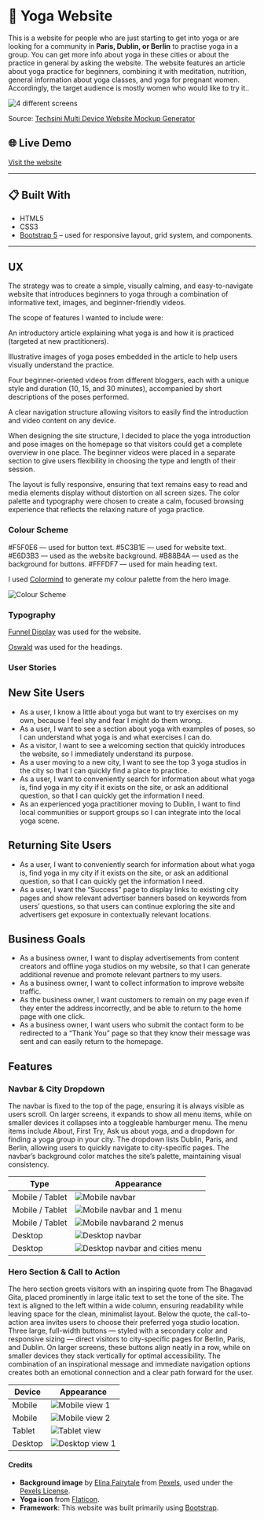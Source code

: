 # 🧘 Yoga Website

This is a website for people who are just starting to get into yoga or are looking for a community in **Paris, Dublin, or Berlin** to practise yoga in a group. You can get more info about yoga in these cities or about the practice in general by asking the website. The website features an article about yoga practice for beginners, combining it with meditation, nutrition, general information about yoga classes, and yoga for pregnant women. Accordingly, the target audience is mostly women who would like to try it..

![4 different screens](documentation/4_different_views.png)

Source: [Techsini Multi Device Website Mockup Generator](http://techsini.com/multi-mockup/?url=https://apeskinian.github.io/p1_bgfc/)

## 🌐 Live Demo
[Visit the website](https://katerynakulik.github.io/yoga/)

---

## 📋 Built With
- HTML5
- CSS3
- [Bootstrap 5](https://getbootstrap.com/) – used for responsive layout, grid system, and components.

---

## UX

The strategy was to create a simple, visually calming, and easy-to-navigate website that introduces beginners to yoga through a combination of informative text, images, and beginner-friendly videos.

The scope of features I wanted to include were:

An introductory article explaining what yoga is and how it is practiced (targeted at new practitioners).

Illustrative images of yoga poses embedded in the article to help users visually understand the practice.

Four beginner-oriented videos from different bloggers, each with a unique style and duration (10, 15, and 30 minutes), accompanied by short descriptions of the poses performed.

A clear navigation structure allowing visitors to easily find the introduction and video content on any device.

When designing the site structure, I decided to place the yoga introduction and pose images on the homepage so that visitors could get a complete overview in one place. The beginner videos were placed in a separate section to give users flexibility in choosing the type and length of their session.

The layout is fully responsive, ensuring that text remains easy to read and media elements display without distortion on all screen sizes. The color palette and typography were chosen to create a calm, focused browsing experience that reflects the relaxing nature of yoga practice.

### Colour Scheme

#F5F0E6 — used for button text.
#5C3B1E — used for website text.
#E6D3B3 — used as the website background.
#B88B4A — used as the background for buttons.
#FFFDF7 — used for main heading text.

I used [Colormind](http://colormind.io/) to generate my colour palette from the hero image.

![Colour Scheme](documentation/colormind.png)

### Typography

[Funnel Display](https://fonts.google.com/specimen/Funnel+Display) was used for the website.

[Oswald](https://fonts.google.com/specimen/Oswald) was used for the headings.

### User Stories

## New Site Users

- As a user, I know a little about yoga but want to try exercises on my own, because I feel shy and fear I might do them wrong.
- As a user, I want to see a section about yoga with examples of poses, so I can understand what yoga is and what exercises I can do.
- As a visitor, I want to see a welcoming section that quickly introduces the website, so I immediately understand its purpose.
- As a user moving to a new city, I want to see the top 3 yoga studios in the city so that I can quickly find a place to practice.
- As a user, I want to conveniently search for information about what yoga is, find yoga in my city if it exists on the site, or ask an additional question, so that I can quickly get the information I need.
- As an experienced yoga practitioner moving to Dublin, I want to find local communities or support groups so I can integrate into the local yoga scene.

## Returning Site Users

- As a user, I want to conveniently search for information about what yoga is, find yoga in my city if it exists on the site, or ask an additional question, so that I can quickly get the information I need.
- As a user, I want the “Success” page to display links to existing city pages and show relevant advertiser banners based on keywords from users’ questions, so that users can continue exploring the site and advertisers get exposure in contextually relevant locations.

## Business Goals

- As a business owner, I want to display advertisements from content creators and offline yoga studios on my website, so that I can generate additional revenue and promote relevant partners to my users.
- As a business owner, I want to collect information to improve website traffic.
- As the business owner, I want customers to remain on my page even if they enter the address incorrectly, and be able to return to the home page with one click.
- As a business owner, I want users who submit the contact form to be redirected to a “Thank You” page so that they know their message was sent and can easily return to the homepage.

## Features

### Navbar & City Dropdown

The navbar is fixed to the top of the page, ensuring it is always visible as users scroll. On larger screens, it expands to show all menu items, while on smaller devices it collapses into a toggleable hamburger menu. The menu items include About, First Try, Ask us about yoga, and a dropdown for finding a yoga group in your city. The dropdown lists Dublin, Paris, and Berlin, allowing users to quickly navigate to city-specific pages. The navbar’s background color matches the site’s palette, maintaining visual consistency.


| Type  | Appearance |
|---------|------------|
| Mobile / Tablet | ![Mobile navbar](documentation/navbar_mobile.png) |
| Mobile / Tablet | ![Mobile navbar and 1 menu](documentation/navbar+1menu_mobile.png) |
| Mobile / Tablet | ![Mobile navbarand 2 menus](documentation/navbar+2menu_mobile.png) |
| Desktop | ![Desktop navbar](documentation/navbar_desktop.png) |
| Desktop | ![Desktop navbar and cities menu](documentation/navbar+menu_desktop.png) |

### Hero Section & Call to Action
The hero section greets visitors with an inspiring quote from The Bhagavad Gita, placed prominently in large italic text to set the tone of the site. The text is aligned to the left within a wide column, ensuring readability while leaving space for the clean, minimalist layout. Below the quote, the call-to-action area invites users to choose their preferred yoga studio location. Three large, full-width buttons — styled with a secondary color and responsive sizing — direct visitors to city-specific pages for Berlin, Paris, and Dublin. On larger screens, these buttons align neatly in a row, while on smaller devices they stack vertically for optimal accessibility. The combination of an inspirational message and immediate navigation options creates both an emotional connection and a clear path forward for the user.

| Device  | Appearance |
|---------|------------|
| Mobile  | ![Mobile view 1](documentation/hero_mobile_1.png) |
| Mobile  | ![Mobile view 2](documentation/hero_mobile_2.png) |
| Tablet  | ![Tablet view](documentation/hero_tablet_1.png) |
| Desktop | ![Desktop view 1](./documentation/hero-desktop.png) |


#### Credits
- **Background image** by [Elina Fairytale](https://www.pexels.com/@elly-fairytale/) from [Pexels](https://www.pexels.com/photo/3823063/), used under the [Pexels License](https://www.pexels.com/license/).
- **Yoga icon** from [Flaticon](https://www.flaticon.com/free-icon/yoga_3456459).
- **Framework**: This website was built primarily using [Bootstrap](https://getbootstrap.com/).